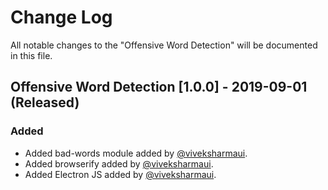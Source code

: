 # Change Log

All notable changes to the "Offensive Word Detection" will be documented in this file.

## Offensive Word Detection [1.0.0] - 2019-09-01 (Released) 
### Added
- Added bad-words module added by [@viveksharmaui](https://github.com/viveksharmaui).
- Added browserify added by [@viveksharmaui](https://github.com/viveksharmaui).
- Added Electron JS added by [@viveksharmaui](https://github.com/viveksharmaui).
